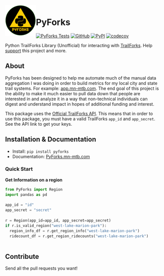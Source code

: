 <a href ="https://mn-mtb.com">
  <img src="./doc/PyForks.png"
    title="PyForks" align="left" height=100 length=100 />
    </a>


# PyForks

[![PyForks Tests](https://github.com/cribdragg3r/PyForks/actions/workflows/python-app.yml/badge.svg)](https://github.com/cribdragg3r/PyForks/actions/workflows/python-app.yml)
[![GitHub](https://img.shields.io/github/license/cribdragg3r/PyForks?style=flat-square)](https://github.com/cribdragg3r/PyForks/blob/main/LICENSE)
[![PyPI](https://img.shields.io/pypi/v/PyForks?style=flat-square)](https://pypi.org/project/PyForks/)
[![codecov](https://codecov.io/gh/cribdragg3r/PyForks/branch/main/graph/badge.svg?token=225DIC4PVS)](https://codecov.io/gh/cribdragg3r/PyForks)


Python TrailForks Library (Unofficial) for interacting with [TrailForks](Trailforks.com). Help [support](https://github.com/sponsors/cribdragg3r) this project and more.

## About

PyForks has been designed to help me automate much of the manual data aggregation I was doing in order to build metrics for my local city and state trail systems. For example: [app.mn-mtb.com](https://app.mn-mtb.com). The end goal of this project is the ability to make it much easier to pull data down that people are interested in and analyze it in a way that non-technical individuals can digest and understand impact in hopes of additional funding and interest. 

This package uses the [Official TrailForks API](https://www.trailforks.com/about/api). This means that in order to use this package, you must have a valid TrailForks `app_id` and `app_secret`. See the API link to get your keys.

## Installation & Documentation

- Install: `pip install pyforks`
- Documentation: [PyForks.mn-mtb.com](https://PyForks.mn-mtb.com)

### Quick Start

**Get Information on a region**

```python
from PyForks import Region
import pandas as pd

app_id = "id"
app_secret = "secret"

r = Region(app_id=app_id, app_secret=app_secret)
if r.is_valid_region("west-lake-marion-park"):
  region_info_df = r.get_region_info("west-lake-marion-park")
  ridecount_df = r.get_region_ridecounts("west-lake-marion-park")
  
```
## Contribute

Send all the pull requests you want!
